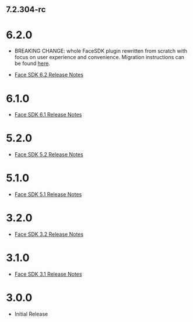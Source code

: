 ## 7.2.304-rc
# 6.2.0

* BREAKING CHANGE: whole FaceSDK plugin rewritten from scratch with focus on user experience and convenience. Migration instructions can be found [here](https://docs.regulaforensics.com/develop/face-sdk/migration-guides/v6.1-to-v6.2/flutter/).

* [Face SDK 6.2 Release Notes](https://docs.regulaforensics.com/develop/face-sdk/release-notes/6-2/)

# 6.1.0

* [Face SDK 6.1 Release Notes](https://docs.regulaforensics.com/develop/face-sdk/release-notes/6-1/)

# 5.2.0

* [Face SDK 5.2 Release Notes](https://docs.regulaforensics.com/develop/face-sdk/release-notes/release-notes-5-2/)

# 5.1.0

* [Face SDK 5.1 Release Notes](https://docs.regulaforensics.com/develop/face-sdk/release-notes/release-notes-5-1/)

# 3.2.0

* [Face SDK 3.2 Release Notes](https://docs.regulaforensics.com/develop/face-sdk/release-notes/release-notes-3.2/)

# 3.1.0

* [Face SDK 3.1 Release Notes](https://docs.regulaforensics.com/develop/face-sdk/release-notes/release-notes-3.1/)

# 3.0.0

* Initial Release